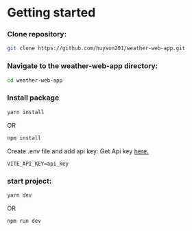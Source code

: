 # Getting started
### Clone repository:
```zsh
git clone https://github.com/huyson201/weather-web-app.git
```
### Navigate to the weather-web-app directory:
```zsh
cd weather-web-app
```
### Install package
```zsh
yarn install
```
OR
```zsh
npm install
```
Create .env file and add api key:
Get Api key [here.](https://www.visualcrossing.com/weather-api)
```
VITE_API_KEY=api_key
```
### start project:
```zsh
yarn dev
```
OR
```zsh
npm run dev
```
